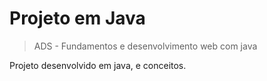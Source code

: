 # Projeto em Java
> ADS - Fundamentos e desenvolvimento web com java

Projeto desenvolvido em java, e conceitos.